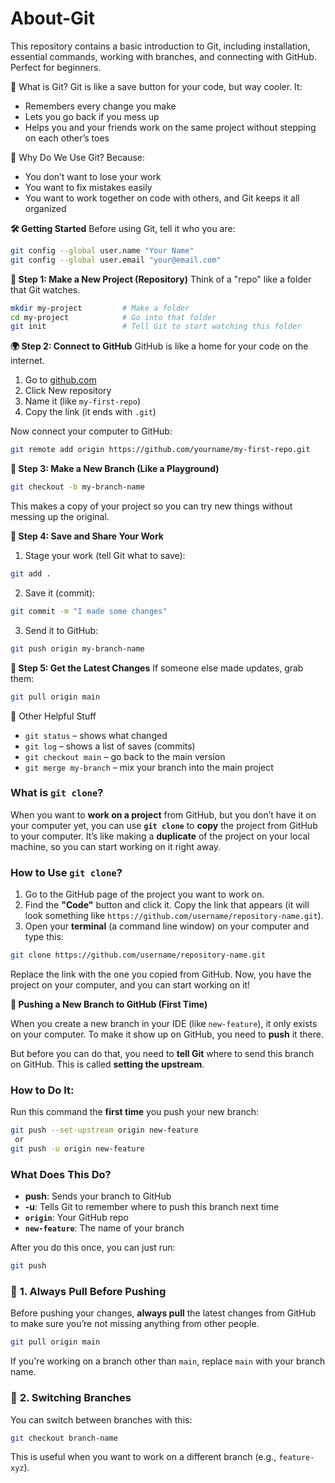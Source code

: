 # About-Git
This repository contains a basic introduction to Git, including installation, essential commands, working with branches, and connecting with GitHub. Perfect for beginners.

🧠 What is Git?
Git is like a save button for your code, but way cooler.
It:
- Remembers every change you make
- Lets you go back if you mess up
- Helps you and your friends work on the same project without stepping on each other’s toes


🎯 Why Do We Use Git?
Because:
- You don’t want to lose your work
- You want to fix mistakes easily
- You want to work together on code with others, and Git keeps it all organized


**🛠️ Getting Started**
Before using Git, tell it who you are:

```bash
git config --global user.name "Your Name"
git config --global user.email "your@email.com"
```

**📁 Step 1: Make a New Project (Repository)**
Think of a "repo" like a folder that Git watches.

```bash
mkdir my-project         # Make a folder
cd my-project            # Go into that folder
git init                 # Tell Git to start watching this folder
```

**🌍 Step 2: Connect to GitHub**
GitHub is like a home for your code on the internet.

1. Go to [github.com](https://github.com)
2. Click New repository
3. Name it (like `my-first-repo`)
4. Copy the link (it ends with `.git`)

Now connect your computer to GitHub:

```bash
git remote add origin https://github.com/yourname/my-first-repo.git
```

**🌿 Step 3: Make a New Branch (Like a Playground)**

```bash
git checkout -b my-branch-name
```

This makes a copy of your project so you can try new things without messing up the original.

**💾 Step 4: Save and Share Your Work**
1. Stage your work (tell Git what to save):

```bash
git add .
```

2. Save it (commit):

```bash
git commit -m "I made some changes"
```

3. Send it to GitHub:

```bash
git push origin my-branch-name
```

**🔄 Step 5: Get the Latest Changes**
If someone else made updates, grab them:

```bash
git pull origin main
```

🧹 Other Helpful Stuff
- `git status` – shows what changed
- `git log` – shows a list of saves (commits)
- `git checkout main` – go back to the main version
- `git merge my-branch` – mix your branch into the main project

### **What is `git clone`?**

When you want to **work on a project** from GitHub, but you don’t have it on your computer yet, you can use **`git clone`** to **copy** the project from GitHub to your computer. It’s like making a **duplicate** of the project on your local machine, so you can start working on it right away.

### How to Use `git clone`?

1. Go to the GitHub page of the project you want to work on.
2. Find the **"Code"** button and click it. Copy the link that appears (it will look something like `https://github.com/username/repository-name.git`).
3. Open your **terminal** (a command line window) on your computer and type this:

```bash
git clone https://github.com/username/repository-name.git
```

Replace the link with the one you copied from GitHub.
Now, you have the project on your computer, and you can start working on it!


**📂 Pushing a New Branch to GitHub (First Time)**

When you create a new branch in your IDE (like `new-feature`), it only exists on your computer. To make it show up on GitHub, you need to **push** it there.

But before you can do that, you need to **tell Git** where to send this branch on GitHub. This is called **setting the upstream**.

### How to Do It:
Run this command the **first time** you push your new branch:

```bash
git push --set-upstream origin new-feature
 or
git push -u origin new-feature
```

### What Does This Do?
- **push**: Sends your branch to GitHub
- **-u**: Tells Git to remember where to push this branch next time
- **`origin`**: Your GitHub repo
- **`new-feature`**: The name of your branch

After you do this once, you can just run:

```bash
git push
```

### 📝 **1. Always Pull Before Pushing**
Before pushing your changes, **always pull** the latest changes from GitHub to make sure you’re not missing anything from other people.

```bash
git pull origin main
```

If you're working on a branch other than `main`, replace `main` with your branch name.


### 🔄 **2. Switching Branches**
You can switch between branches with this:

```bash
git checkout branch-name
```

This is useful when you want to work on a different branch (e.g., `feature-xyz`).






